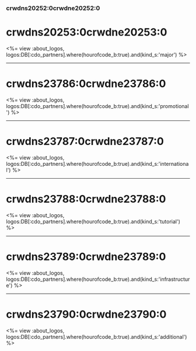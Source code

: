 <script type="text/javascript" src="/js/crowdin-incontext.js"></script>
<script type="text/javascript" src="//cdn.crowdin.com/jipt/jipt.js"></script>

### crwdns20252:0crwdne20252:0


# crwdns20253:0crwdne20253:0

<%= view :about_logos, logos:DB[:cdo_partners].where(hourofcode_b:true).and(kind_s:'major') %>

* * *

# crwdns23786:0crwdne23786:0

<%= view :about_logos, logos:DB[:cdo_partners].where(hourofcode_b:true).and(kind_s:'promotional') %>

* * *

# crwdns23787:0crwdne23787:0

<%= view :about_logos, logos:DB[:cdo_partners].where(hourofcode_b:true).and(kind_s:'international') %>

* * *

# crwdns23788:0crwdne23788:0

<%= view :about_logos, logos:DB[:cdo_partners].where(hourofcode_b:true).and(kind_s:'tutorial') %>

* * *

# crwdns23789:0crwdne23789:0

<%= view :about_logos, logos:DB[:cdo_partners].where(hourofcode_b:true).and(kind_s:'infrastructure') %>

* * *

# crwdns23790:0crwdne23790:0

<%= view :about_logos, logos:DB[:cdo_partners].where(hourofcode_b:true).and(kind_s:'additional') %>